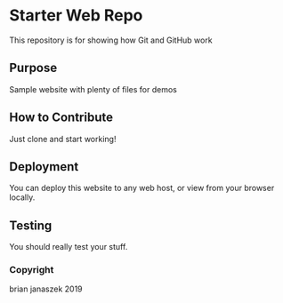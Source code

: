 # Starter Web Repo

This repository is for showing how Git and GitHub work

## Purpose

Sample website with plenty of files for demos

## How to Contribute

Just clone and start working!

## Deployment

You can deploy this website to any web host, or view from your browser locally.

## Testing

You should really test your stuff.

### Copyright

brian janaszek 2019

